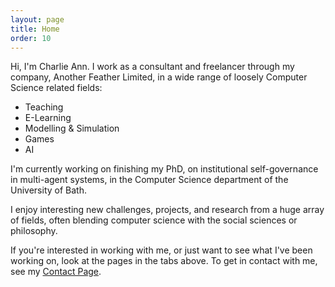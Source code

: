 ```yaml
---
layout: page
title: Home
order: 10
---
```


Hi, I'm Charlie Ann. I work as a consultant and freelancer through my company, Another Feather Limited, in a wide range of loosely Computer Science related fields:
* Teaching
* E-Learning
* Modelling & Simulation
* Games
* AI

I'm currently working on finishing my PhD, on institutional self-governance in multi-agent systems, in the Computer Science department of the University of Bath.

I enjoy interesting new challenges, projects, and research from a huge array of fields, often blending computer science with the social sciences or philosophy.

If you're interested in working with me, or just want to see what I've been working on, look at the pages in the tabs above. To get in contact with me, see my [Contact Page](Contact).
